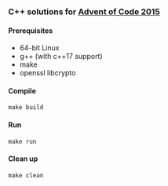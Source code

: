 ### C++ solutions for [Advent of Code 2015](https://adventofcode.com/2015)

#### Prerequisites
* 64-bit Linux
* g++ (with c++17 support)
* make
* openssl libcrypto

#### Compile
    make build

#### Run
    make run

#### Clean up
    make clean

